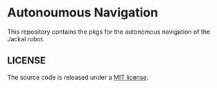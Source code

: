 # Autonoumous Navigation

This repository contains the pkgs for the autonomous navigation of the Jackal robot.

## LICENSE

The source code is released under a [MIT license](LICENSE).
